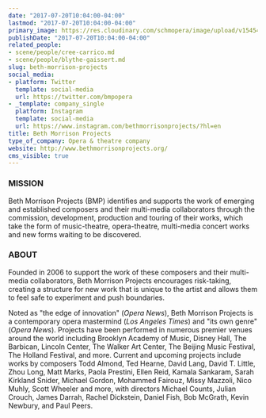 ```yaml
---
date: "2017-07-20T10:04:00-04:00"
lastmod: "2017-07-20T10:04:00-04:00"
primary_image: https://res.cloudinary.com/schmopera/image/upload/v1545409169/media/webhook-uploads/1500559410903/065a91cb46b361cb8d63fea0b8a511a8_400x400.png.png
publishDate: "2017-07-20T10:04:00-04:00"
related_people:
- scene/people/cree-carrico.md
- scene/people/blythe-gaissert.md
slug: beth-morrison-projects
social_media:
- platform: Twitter
  template: social-media
  url: https://twitter.com/bmpopera
- _template: company_single
  platform: Instagram
  template: social-media
  url: https://www.instagram.com/bethmorrisonprojects/?hl=en
title: Beth Morrison Projects
type_of_company: Opera & theatre company
website: http://www.bethmorrisonprojects.org/
cms_visible: true
---
```


### MISSION

Beth Morrison Projects (BMP) identifies and supports the work of emerging and established composers and their multi-media collaborators through the commission, development, production and touring of their works, which take the form of music-theatre, opera-theatre, multi-media concert works and new forms waiting to be discovered.
 
### ABOUT

Founded in 2006 to support the work of these composers and their multi-media collaborators, Beth Morrison Projects encourages risk-taking, creating a structure for new work that is unique to the artist and allows them to feel safe to experiment and push boundaries.

Noted as "the edge of innovation" (*Opera News*), Beth Morrison Projects is a contemporary opera mastermind (*Los Angeles Times*) and "its own genre" (*Opera News*). Projects have been performed in numerous premier venues around the world including Brooklyn Academy of Music, Disney Hall, The Barbican, Lincoln Center, The Walker Art Center, The Beijing Music Festival, The Holland Festival, and more.  Current and upcoming projects include works by composers Todd Almond, Ted Hearne, David Lang, David T. Little, Zhou Long, Matt Marks, Paola Prestini, Ellen Reid, Kamala Sankaram, Sarah Kirkland Snider, Michael Gordon, Mohammed Fairouz, Missy Mazzoli, Nico Muhly, Scott Wheeler and more, with directors Michael Counts, Julian Crouch, James Darrah, Rachel Dickstein, Daniel Fish, Bob McGrath, Kevin Newbury, and Paul Peers. 
